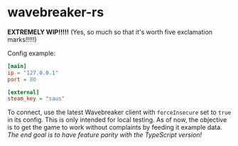 # wavebreaker-rs
**EXTREMELY WIP!!!!!** (Yes, so much so that it's worth five exclamation marks!!!!!)

Config example:
```toml
[main]
ip = "127.0.0.1"
port = 80

[external]
steam_key = "saus"
```

To connect, use the latest Wavebreaker client with ``forceInsecure`` set to ``true`` in its config. This is only intended for local testing.
As of now, the objective is to get the game to work without complaints by feeding it example data. *The end goal is to have feature parity with the TypeScript version!*